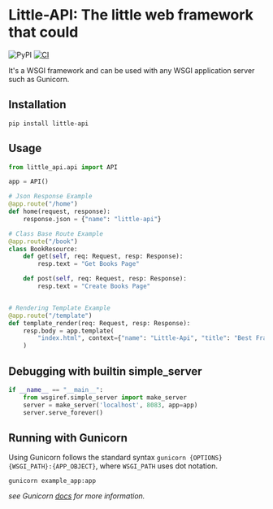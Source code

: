 # Little-API: The little web framework that could

![PyPI](https://img.shields.io/pypi/v/little-api.svg)
[![CI](https://github.com/j-dunham/little-api/actions/workflows/python-app.yml/badge.svg)](https://github.com/j-dunham/little-api/actions/workflows/python-app.yml)

It's a WSGI framework and can be used with any WSGI application server such as Gunicorn.

## Installation

```shell
pip install little-api
```

## Usage

``` python
from little_api.api import API

app = API()

# Json Response Example
@app.route("/home")
def home(request, response):
    response.json = {"name": "little-api"}

# Class Base Route Example
@app.route("/book")
class BookResource:
    def get(self, req: Request, resp: Response):
        resp.text = "Get Books Page"

    def post(self, req: Request, resp: Response):
        resp.text = "Create Books Page"


# Rendering Template Example
@app.route("/template")
def template_render(req: Request, resp: Response):
    resp.body = app.template(
        "index.html", context={"name": "Little-Api", "title": "Best Framework"}
    )

```

## Debugging with builtin simple_server
```python
if __name__ == "__main__":
    from wsgiref.simple_server import make_server
    server = make_server('localhost', 8083, app=app)
    server.serve_forever()
```

## Running with Gunicorn
Using Gunicorn follows the standard syntax `gunicorn {OPTIONS} {WSGI_PATH}:{APP_OBJECT}`,
where `WSGI_PATH` uses dot notation.
```shell
gunicorn example_app:app
```
_see Gunicorn [docs](https://docs.gunicorn.org/en/latest/index.html) for more
information._
